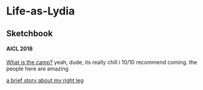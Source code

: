 # Life-as-Lydia
## Sketchbook

#### AICL 2018
[What is the camp?](http://www.appalachianinstitute.org/)
yeah, dude, its really chill i 10/10 recommend coming. the people here are amazing

[a brief story about my right leg](Leg.md)
